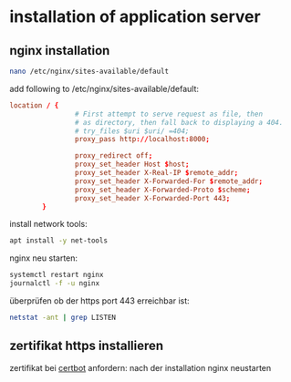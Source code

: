 # installation of application server

## nginx installation

```bash
nano /etc/nginx/sites-available/default
```

add following to /etc/nginx/sites-available/default:

```conf
location / {
                # First attempt to serve request as file, then
                # as directory, then fall back to displaying a 404.
                # try_files $uri $uri/ =404;
                proxy_pass http://localhost:8000;

                proxy_redirect off;
                proxy_set_header Host $host;
                proxy_set_header X-Real-IP $remote_addr;
                proxy_set_header X-Forwarded-For $remote_addr;
                proxy_set_header X-Forwarded-Proto $scheme;
                proxy_set_header X-Forwarded-Port 443;
        }
```
install network tools:
```bash
apt install -y net-tools
```

nginx neu starten:
```bash
systemctl restart nginx
journalctl -f -u nginx
```

überprüfen ob der https port 443 erreichbar ist:
```bash
netstat -ant | grep LISTEN
```

## zertifikat https installieren

zertifikat bei [certbot](https://certbot.eff.org) anfordern:
nach der installation nginx neustarten


